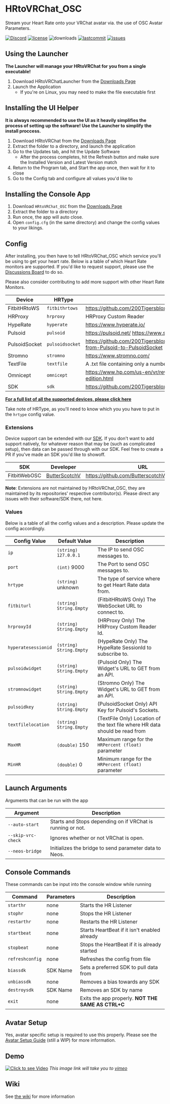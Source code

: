# HRtoVRChat_OSC

Stream your Heart Rate onto your VRChat avatar via. the use of OSC Avatar Parameters.

[![Discord](https://img.shields.io/discord/887157106472550422.svg?color=%237289da&label=discord&style=for-the-badge)](https://discord.gg/WF3B2r4xby) 
[![license](https://img.shields.io/github/license/200Tigersbloxed/HRtoVRChat_OSC?style=for-the-badge)](https://github.com/200Tigersbloxed/HRtoVRChat_OSC/blob/main/LICENSE) 
![downloads](https://img.shields.io/github/downloads/200Tigersbloxed/HRtoVRChat_OSC/total?style=for-the-badge) 
[![lastcommit](https://img.shields.io/github/last-commit/200Tigersbloxed/HRtoVRChat_OSC?style=for-the-badge)](https://github.com/200Tigersbloxed/HRtoVRChat_OSC/commits/main) 
[![issues](https://img.shields.io/github/issues/200Tigersbloxed/HRtoVRChat_OSC?style=for-the-badge)](https://github.com/200Tigersbloxed/HRtoVRChat_OSC/issues)

## Using the Launcher

**The Launcher will manage your HRtoVRChat for you from a single executable!**

1) Download HRtoVRChatLauncher from the [Downloads Page](https://hrtovrchat.fortnite.lol/download#h.ha8hgsfz56g2)
2) Launch the Application
    + If you're on Linux, you may need to make the file executable first

## Installing the UI Helper

**It is always recommended to use the UI as it heavily simplifies the process of setting up the software! Use the Launcher to simplify the install proccess.**

1) Download HRtoVRChat from the [Downloads Page](https://hrtovrchat.fortnite.lol/download#h.ha8hgsfz56g2)
2) Extract the folder to a directory, and launch the application
3) Go to the Updates tab, and hit the Update Software
    + After the process completes, hit the Refresh button and make sure the Installed Version and Latest Version match
5) Return to the Program tab, and Start the app once, then wait for it to close
6) Go to the Config tab and configure all values you'd like to

## Installing the Console App

1) Download `HRtoVRChat_OSC` from the [Downloads Page](https://hrtovrchat.fortnite.lol/download#h.w34oohk7gucz)
2) Extract the folder to a directory
3) Run once, the app will auto close.
4) Open `config.cfg` (in the same directory) and change the config values to your likings.

## Config

After installing, you then have to tell HRtoVRChat_OSC which service you'll be using to get your heart rate. Below is a table of which Heart Rate monitors are supported. 
If you'd like to request support, please use the [Discussions Board](https://github.com/200Tigersbloxed/HRtoVRChat_OSC/discussions) to do so.

Please also consider contributing to add more support with other Heart Rate Monitors.

| Device          | HRType          | Info                                                                                           |
|-----------------|-----------------|------------------------------------------------------------------------------------------------|
| FitbitHRtoWS    | `fitbithrtows`  | https://github.com/200Tigersbloxed/FitbitHRtoWS                                                |
| HRProxy         | `hrproxy`       | HRProxy Custom Reader                                                                          |
| HypeRate        | `hyperate`      | https://www.hyperate.io/                                                                       |
| Pulsoid         | `pulsoid`       | https://pulsoid.net/ https://www.stromno.com/                                                  |
| PulsoidSocket   | `pulsoidsocket` | https://github.com/200Tigersbloxed/HRtoVRChat_OSC/wiki/Upgrading-from-Pulsoid-to-PulsoidSocket |
| Stromno         | `stromno`       | https://www.stromno.com/                                                                       |
| TextFile        | `textfile`      | A .txt file containing only a number                                                           |
| Omnicept        | `omnicept`      | https://www.hp.com/us-en/vr/reverb-g2-vr-headset-omnicept-edition.html                         |
| SDK             | `sdk`           | https://github.com/200Tigersbloxed/HRtoVRChat_OSC/blob/main/SDK.md                             |

**[For a full list of all the supported devices, please click here](https://hrtovrchat.fortnite.lol/supported-devices)**

Take note of HRType, as you'll need to know which you you have to put in the `hrtype` config value.

### Extensions

Device support can be extended with our [SDK](https://github.com/200Tigersbloxed/HRtoVRChat_OSC/blob/main/SDK.md). If you don't want to add support natively, for whatever reason that may be (such as complicated setup), then data can be passed through with our SDK. Feel free to create a PR if you've made an SDK you'd like to showoff.

| SDK             | Developer                                         | URL                                                          |
|-----------------|---------------------------------------------------|--------------------------------------------------------------|
| FitbitWebOSC    | [ButterScotchV](https://github.com/ButterscotchV) | https://github.com/ButterscotchV/FitbitWebOSC                |

**Note**: Extensions are not maintained by HRtoVRChat_OSC, they are maintained by its repositories' respective contributor(s). Please direct any issues with their software/SDK there, not here.

### Values

Below is a table of all the config values and a description. Please update the config accordingly.

| Config Value        | Default Value             | Description                                                                             |
|---------------------|---------------------------|-----------------------------------------------------------------------------------------|
| `ip`                | `(string)` `127.0.0.1`    | The IP to send OSC messages to.                                                         |
| `port`              | `(int)` 9000              | The Port to send OSC messages to.                                                       |
| `hrtype`            | `(string)` unknown        | The type of service where to get Heart Rate data from.                                  |
| `fitbiturl`         | `(string)` `String.Empty` | (FitbitHRtoWS Only) The WebSocket URL to connect to.                                    |
| `hrproxyId`         | `(string)` `String.Empty` | (HRProxy Only) The HRProxy Custom Reader Id.                                            |
| `hyperatesessionid` | `(string)` `String.Empty` | (HypeRate Only) The HypeRate SessionId to subscribe to.                                 |
| `pulsoidwidget`     | `(string)` `String.Empty` | (Pulsoid Only) The Widget's URL to GET from an API.                                     |
| `stromnowidget`     | `(string)` `String.Empty` | (Stromno Only) The Widget's URL to GET from an API.                                     |
| `pulsoidkey`        | `(string)` `String.Empty` | (PulsoidSocket Only) API Key for Pulsoid's Sockets.                                     |
| `textfilelocation`  | `(string)` `String.Empty` | (TextFile Only) Location of the text file where HR data should be read from             |
| `MaxHR`             | `(double)` 150            | Maximum range for the `HRPercent (float)` parameter                                     |
| `MinHR`             | `(double)` 0              | Minimum range for the `HRPercent (float)` parameter                                     |

## Launch Arguments

Arguments that can be run with the app

| Argument           | Description                                                |
|--------------------|------------------------------------------------------------|
| `--auto-start`     | Starts and Stops depending on if VRChat is running or not. |
| `--skip-vrc-check` | Ignores whether or not VRChat is open.                     |
| `--neos-bridge`    | Initializes the bridge to send parameter data to Neos.     |

## Console Commands

These commands can be input into the console window while running

| Command         | Parameters | Description                                        |
|-----------------|------------|----------------------------------------------------|
| `starthr`       | none       | Starts the HR Listener                             |
| `stophr`        | none       | Stops the HR Listener                              |
| `restarthr`     | none       | Restarts the HR Listener                           |
| `startbeat`     | none       | Starts HeartBeat if it isn't enabled already       |
| `stopbeat`      | none       | Stops the HeartBeat if it is already started       |
| `refreshconfig` | none       | Refreshes the config from file                     |
| `biassdk`       | SDK Name   | Sets a preferred SDK to pull data from             |
| `unbiassdk`     | none       | Removes a bias towards any SDK                     |
| `destroysdk`    | SDK Name   | Removes an SDK by name                             |
| `exit`          | none       | Exits the app properly. **NOT THE SAME AS CTRL+C** |

## Avatar Setup

Yes, avatar specific setup is required to use this properly. 
Please see the [Avatar Setup Guide](https://github.com/200Tigersbloxed/HRtoVRChat_OSC/blob/main/AvatarSetup.md) (still a WIP) for more information.

## Demo
[![Click to see Video](https://i.imgur.com/KRRVyVK.png)](https://vimeo.com/678939624)
*This image link will take you to [vimeo](https://vimeo.com)*

## Wiki

See [the wiki](https://github.com/200Tigersbloxed/HRtoVRChat_OSC/wiki) for more information
